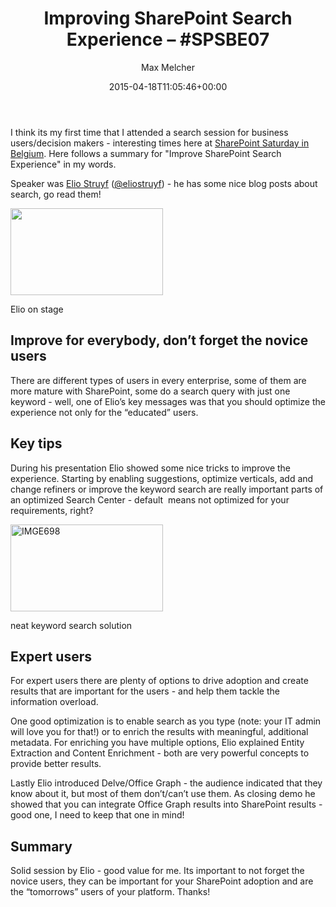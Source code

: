 ﻿---
title: 'Improving SharePoint Search Experience – #SPSBE07'
author: Max Melcher
aliases:
   - "/post/2015-04-18-improving-sharepoint-search-experience-spsbe07/"
2015: "04"
type: post
date: 2015-04-18T11:05:46+00:00
url: /2015/04/improving-sharepoint-search-experience-spsbe07/
yourls_shorturl:
  - http://melcher.it/s/4t
categories:
  - Community
  - Customization
  - Search
  - SharePoint 2013

---
I think its my first time that I attended a search session for business users/decision makers - interesting times here at [SharePoint Saturday in Belgium][1]. Here follows a summary for "Improve&nbsp;SharePoint Search Experience" in my words.

Speaker was [Elio Struyf][2] ([@eliostruyf][3]) - he has some nice blog posts about search, go read them!

<div style="width: 254px" class="wp-caption alignnone">
  <a class="thickbox" href="https://melcher.it/wp-content/uploads/IMGE463.jpg"><img style="background-image: none; padding-top: 0px; padding-left: 0px; display: inline; padding-right: 0px; border: 0px;" title="Elio on stage" src="https://melcher.it/wp-content/uploads/IMGE463_thumb.jpg" alt="" width="244" height="139" border="0" /></a>
  
  <p class="wp-caption-text">
    Elio on stage
  </p>
</div>

## Improve for everybody, don’t forget the novice users

There are different types of users in every enterprise, some of them are more mature with SharePoint, some do a search query with just one keyword - well, one of Elio’s key messages was that you should optimize the experience not only for the “educated” users.

## Key tips

During his presentation Elio showed some nice tricks to improve the experience. Starting by enabling suggestions, optimize verticals, add and change refiners or improve the keyword search are really important parts of an optimized Search Center - default&nbsp; means not optimized for your requirements, right?

<div style="width: 254px" class="wp-caption alignnone">
  <a class="thickbox" href="https://melcher.it/wp-content/uploads/IMGE698.jpg"><img style="background-image: none; padding-top: 0px; padding-left: 0px; display: inline; padding-right: 0px; border: 0px;" title="IMGE698" src="https://melcher.it/wp-content/uploads/IMGE698_thumb.jpg" alt="IMGE698" width="244" height="139" border="0" /></a>
  
  <p class="wp-caption-text">
    neat keyword search solution
  </p>
</div>

## Expert users

For expert users there are plenty of options to drive adoption and create results that are important for the users - and help them tackle the information overload.

One good optimization is to enable search as you type (note: your IT admin will love you for that!) or to enrich the results with meaningful, additional metadata. For enriching you have multiple options, Elio explained Entity Extraction and Content Enrichment - both are very powerful concepts to provide better results.

Lastly Elio introduced Delve/Office Graph - the audience indicated that they know about it, but most of them don’t/can’t use them. As closing demo he showed that you can integrate Office Graph results into SharePoint results - good one, I need to keep that one in mind!

## Summary

Solid session by Elio - good value for me. Its important to not forget the novice users, they can be important for your SharePoint adoption and are the “tomorrows” users of your platform. Thanks!

 [1]: http://www.spsevents.org/city/antwerp/antwerp2015 "SharePoint Saturday Bruessels"
 [2]: http://www.eliostruyf.com/
 [3]: https://twitter.com/eliostruyf
